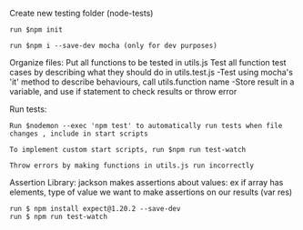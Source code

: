 Create new testing folder (node-tests)

    run $npm init
    
    run $npm i --save-dev mocha (only for dev purposes)

Organize files:
    Put all functions to be tested in utils.js
    Test all function test cases by describing what they should do in utils.test.js
        -Test using mocha's 'it' method to describe behaviours, call utils.function name
        -Store result in a variable, and use if statement to check results or throw error
    
Run tests:

    Run $nodemon --exec 'npm test' to automatically run tests when file changes , include in start scripts
    
    To implement custom start scripts, run $npm run test-watch
    
    Throw errors by making functions in utils.js run incorrectly
    

Assertion Library: jackson
    makes assertions about values: ex if array has elements, type of value
    we want to make assertions on our results (var res)
    
    run $ npm install expect@1.20.2 --save-dev
    run $ npm run test-watch